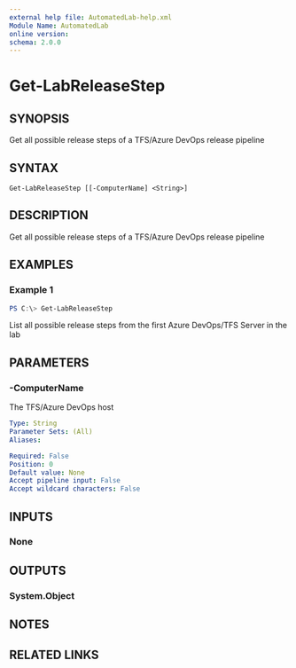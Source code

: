 ```yaml
---
external help file: AutomatedLab-help.xml
Module Name: AutomatedLab
online version:
schema: 2.0.0
---
```


# Get-LabReleaseStep

## SYNOPSIS
Get all possible release steps of a TFS/Azure DevOps release pipeline

## SYNTAX

```
Get-LabReleaseStep [[-ComputerName] <String>]
```

## DESCRIPTION
Get all possible release steps of a TFS/Azure DevOps release pipeline

## EXAMPLES

### Example 1
```powershell
PS C:\> Get-LabReleaseStep
```

List all possible release steps from the first Azure DevOps/TFS Server in the lab

## PARAMETERS

### -ComputerName
The TFS/Azure DevOps host

```yaml
Type: String
Parameter Sets: (All)
Aliases:

Required: False
Position: 0
Default value: None
Accept pipeline input: False
Accept wildcard characters: False
```

## INPUTS

### None
## OUTPUTS

### System.Object
## NOTES

## RELATED LINKS
